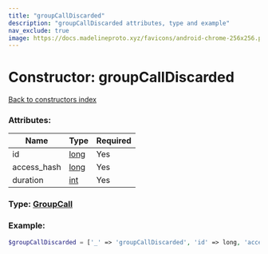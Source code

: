 ```yaml
---
title: "groupCallDiscarded"
description: "groupCallDiscarded attributes, type and example"
nav_exclude: true
image: https://docs.madelineproto.xyz/favicons/android-chrome-256x256.png
---
```

# Constructor: groupCallDiscarded  
[Back to constructors index](/API_docs/constructors/index.md)



### Attributes:

| Name     |    Type       | Required |
|----------|---------------|----------|
|id|[long](/API_docs/types/long.md) | Yes|
|access\_hash|[long](/API_docs/types/long.md) | Yes|
|duration|[int](/API_docs/types/int.md) | Yes|



### Type: [GroupCall](/API_docs/types/GroupCall.md)


### Example:

```php
$groupCallDiscarded = ['_' => 'groupCallDiscarded', 'id' => long, 'access_hash' => long, 'duration' => int];
```  
